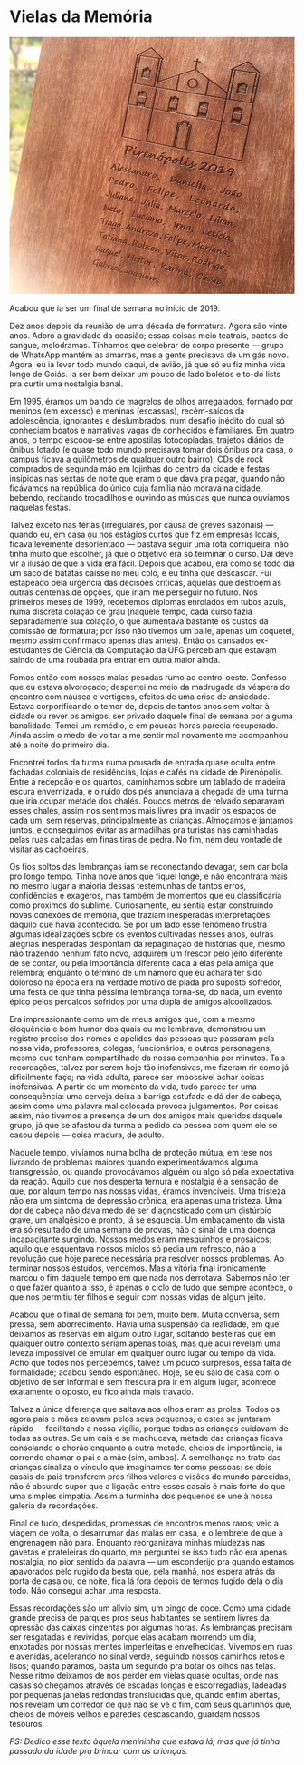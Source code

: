 # Vielas da Memória

<div style="text-align:center">
<img src="images/1.jpg" alt="Homenagem em madeira, com os nomes dos amigos" width="600"/>
</div>

Acabou que ia ser um final de semana no início de 2019.

Dez anos depois da reunião de uma década de formatura. Agora são vinte anos. Adoro a gravidade da ocasião; essas coisas meio teatrais, pactos de sangue, melodramas. Tínhamos que celebrar de corpo presente — grupo de WhatsApp mantém as amarras, mas a gente precisava de um gás novo. Agora, eu ia levar todo mundo daqui, de avião, já que só eu fiz minha vida longe de Goiás. Ia ser bom deixar um pouco de lado boletos e to-do lists pra curtir uma nostalgia banal.

Em 1995, éramos um bando de magrelos de olhos arregalados, formado por meninos (em excesso) e meninas (escassas), recém-saídos da adolescência, ignorantes e deslumbrados, num desafio inédito do qual só conheciam boatos e narrativas vagas de conhecidos e familiares. Em quatro anos, o tempo escoou-se entre apostilas fotocopiadas, trajetos diários de ônibus lotado (e quase todo mundo precisava tomar dois ônibus pra casa, o campus ficava a quilômetros de qualquer outro bairro), CDs de rock comprados de segunda mão em lojinhas do centro da cidade e festas insípidas nas sextas de noite que eram o que dava pra pagar, quando não ficávamos na república do único cuja família não morava na cidade, bebendo, recitando trocadilhos e ouvindo as músicas que nunca ouvíamos naquelas festas.

Talvez exceto nas férias (irregulares, por causa de greves sazonais) — quando eu, em casa ou nos estágios curtos que fiz em empresas locais, ficava levemente desorientado — bastava seguir uma rota corriqueira, não tinha muito que escolher, já que o objetivo era só terminar o curso. Daí deve vir a ilusão de que a vida era fácil. Depois que acabou, era como se todo dia um saco de batatas caísse no meu colo, e eu tinha que descascar. Fui estapeado pela urgência das decisões críticas, aquelas que destroem as outras centenas de opções, que iriam me perseguir no futuro. Nos primeiros meses de 1999, recebemos diplomas enrolados em tubos azuis, numa discreta colação de grau (naquele tempo, cada curso fazia separadamente sua colação, o que aumentava bastante os custos da comissão de formatura; por isso não tivemos um baile, apenas um coquetel, mesmo assim confirmado apenas dias antes). Então os cansados ex-estudantes de Ciência da Computação da UFG percebiam que estavam saindo de uma roubada pra entrar em outra maior ainda.

Fomos então com nossas malas pesadas rumo ao centro-oeste. Confesso que eu estava alvoroçado; despertei no meio da madrugada da véspera do encontro com náusea e vertigens, efeitos de uma crise de ansiedade. Estava corporificando o temor de, depois de tantos anos sem voltar à cidade ou rever os amigos, ser privado daquele final de semana por alguma banalidade. Tomei um remédio, e em poucas horas parecia recuperado. Ainda assim o medo de voltar a me sentir mal novamente me acompanhou até a noite do primeiro dia.

Encontrei todos da turma numa pousada de entrada quase oculta entre fachadas coloniais de residências, lojas e cafés na cidade de Pirenópolis. Entre a recepção e os quartos, caminhamos sobre um tablado de madeira escura envernizada, e o ruído dos pés anunciava a chegada de uma turma que iria ocupar metade dos chalés. Poucos metros de relvado separavam esses chalés, assim nos sentimos mais livres pra invadir os espaços de cada um, sem reservas, principalmente as crianças. Almoçamos e jantamos juntos, e conseguimos evitar as armadilhas pra turistas nas caminhadas pelas ruas calçadas em finas tiras de pedra. No fim, nem deu vontade de visitar as cachoeiras.

Os fios soltos das lembranças iam se reconectando devagar, sem dar bola pro longo tempo. Tinha nove anos que fiquei longe, e não encontrara mais no mesmo lugar a maioria dessas testemunhas de tantos erros, confidências e exageros, mas também de momentos que eu classificaria como próximos do sublime. Curiosamente, eu sentia estar construindo novas conexões de memória, que traziam inesperadas interpretações daquilo que havia acontecido. Se por um lado esse fenômeno frustra algumas idealizações sobre os eventos cultivadas nesses anos, outras alegrias inesperadas despontam da repaginação de histórias que, mesmo não trazendo nenhum fato novo, adquirem um frescor pelo jeito diferente de se contar, ou pela importância diferente dada a elas pela amiga que relembra; enquanto o término de um namoro que eu achara ter sido doloroso na época era na verdade motivo de piada pro suposto sofredor, uma festa de que tinha péssima lembrança torna-se, do nada, um evento épico pelos percalços sofridos por uma dupla de amigos alcoolizados.

Era impressionante como um de meus amigos que, com a mesmo eloquência e bom humor dos quais eu me lembrava, demonstrou um registro preciso dos nomes e apelidos das pessoas que passaram pela nossa vida, professores, colegas, funcionários, e outros personagens, mesmo que tenham compartilhado da nossa companhia por minutos. Tais recordações, talvez por serem hoje tão inofensivas, me fizeram rir como já dificilmente faço; na vida adulta, parece ser impossível achar coisas inofensivas. A partir de um momento da vida, tudo parece ter uma consequência: uma cerveja deixa a barriga estufada e dá dor de cabeça, assim como uma palavra mal colocada provoca julgamentos. Por coisas assim, não tivemos a presença de um dos amigos mais queridos daquele grupo, já que se afastou da turma a pedido da pessoa com quem ele se casou depois — coisa madura, de adulto.

Naquele tempo, vivíamos numa bolha de proteção mútua, em tese nos livrando de problemas maiores quando experimentávamos alguma transgressão, ou quando provocávamos alguém ou algo só pela expectativa da reação. Aquilo que nos desperta ternura e nostalgia é a sensação de que, por algum tempo nas nossas vidas, éramos invencíveis. Uma tristeza não era um sintoma de depressão crônica, era apenas uma tristeza. Uma dor de cabeça não dava medo de ser diagnosticado com um distúrbio grave, um analgésico e pronto, já se esquecia. Um embaçamento da vista era só resultado de uma semana de provas, não o sinal de uma doença incapacitante surgindo. Nossos medos eram mesquinhos e prosaicos; aquilo que esquentava nossos miolos só pedia um refresco, não a revolução que hoje parece necessária pra resolver nossos problemas. Ao terminar nossos estudos, vencemos. Mas a vitória final ironicamente marcou o fim daquele tempo em que nada nos derrotava. Sabemos não ter o que fazer quanto a isso, é apenas o ciclo de tudo que sempre acontece, o que nos permitiu ter filhos e seguir com nossas vidas de algum jeito.

Acabou que o final de semana foi bem, muito bem. Muita conversa, sem pressa, sem aborrecimento. Havia uma suspensão da realidade, em que deixamos as reservas em algum outro lugar, soltando besteiras que em qualquer outro contexto seriam apenas tolas, mas que aqui revelam uma leveza impossível de emular em qualquer outro lugar ou tempo da vida. Acho que todos nós percebemos, talvez um pouco surpresos, essa falta de formalidade; acabou sendo espontâneo. Hoje, se eu saio de casa com o objetivo de ser informal e sem frescura pra ir em algum lugar, acontece exatamente o oposto, eu fico ainda mais travado.

Talvez a única diferença que saltava aos olhos eram as proles. Todos os agora pais e mães zelavam pelos seus pequenos, e estes se juntaram rápido — facilitando a nossa vigília, porque todas as crianças cuidavam de todas as outras. Se um caia e se machucava, metade das crianças ficava consolando o chorão enquanto a outra metade, cheios de importância, ia correndo chamar o pai e a mãe (sim, ambos). A semelhança no trato das crianças sinaliza o vínculo que imaginamos ter como pessoas: se dois casais de pais transferem pros filhos valores e visões de mundo parecidas, não é absurdo supor que a ligação entre esses casais é mais forte do que uma simples simpatia. Assim a turminha dos pequenos se une à nossa galeria de recordações.

Final de tudo, despedidas, promessas de encontros menos raros; veio a viagem de volta, o desarrumar das malas em casa, e o lembrete de que a engrenagem não para. Enquanto reorganizava minhas miudezas nas gavetas e prateleiras do quarto, me perguntei se isso tudo não era apenas nostalgia, no pior sentido da palavra — um esconderijo pra quando estamos apavorados pelo rugido da besta que, pela manhã, nos espera atrás da porta de casa ou, de noite, fica lá fora depois de termos fugido dela o dia todo. Não consegui achar uma resposta.

Essas recordações são um alívio sim, um pingo de doce. Como uma cidade grande precisa de parques pros seus habitantes se sentirem livres da opressão das caixas cinzentas por algumas horas. As lembranças precisam ser resgatadas e revividas, porque elas acabam morrendo um dia, enxotadas por nossas mentes imperfeitas e envelhecidas. Vivemos em ruas e avenidas, acelerando no sinal verde, seguindo nossos caminhos retos e lisos; quando paramos, basta um segundo pra botar os olhos nas telas. Nesse ritmo deixamos de nos perder em vielas quase ocultas, onde nas casas só chegamos através de escadas longas e escorregadias, ladeadas por pequenas janelas redondas translúcidas que, quando enfim abertas, nos revelam um corredor de que não se vê o fim, com seus quartinhos que, cheios de móveis velhos e paredes descascando, guardam nossos tesouros.

*PS: Dedico esse texto àquela menininha que estava lá, mas que já tinha passado da idade pra brincar com as crianças.*

